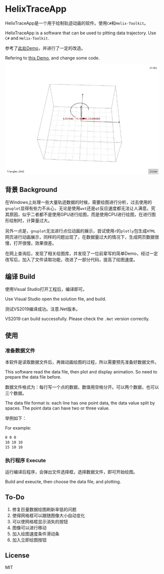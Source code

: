# HelixTraceApp

HelixTraceApp是一个用于绘制轨迹动画的软件。使用`C#`和`Helix-Toolkit`。

HelixTraceApp is a software that can be used to pltting data trajectory. Use `C#` and `Helix-Toolkit`.

参考了[此处Demo](https://www.codeproject.com/Articles/1246255/Plotting-a-Real-time-D-Toolpath-with-Helix-Toolkit)，并进行了一定的改造。

Refering to [this Demo](https://www.codeproject.com/Articles/1246255/Plotting-a-Real-time-D-Toolpath-with-Helix-Toolkit), and change some code.

![example pic](media/readme_example_pic.png)

## 背景 Background

在Windows上处理一些大量轨迹数据的时候，需要绘图进行分析，过去使用的`gnuplot`显得有些力不从心，无论是使用`wxt`还是`qt`反应速度都无法让人满意。究其原因，似乎二者都不是使用GPU进行绘图，而是使用CPU进行绘图，在进行图形绘制时，计算量过大。

另外一点是，`gnuplot`无法进行点位动画的展示，尝试使用`r`的`plotly`包生成`HTML`网页进行动画展示，同样的问题出现了，在数据量过大的情况下，生成网页数据很慢，打开很慢，效果很差。

在网上查询后，发现了相关绘图库，并发现了一位前辈写的简单Demo，经过一定改写后，加入了文件读取功能，改进了一部分代码，提高了绘图速度。

## 编译 Build

使用Visual Studio打开工程后，编译即可。

Use Visual Studio open the solution file, and build.

测试VS2019编译成功。注意.Net版本。

VS2019 can build successfully. Please check the `.Net` version correctly.

## 使用

### 准备数据文件

本软件是读取数据文件后，再做动画绘图的过程，所以需要预先准备好数据文件。

This software read the data file, then plot and display animation. So need to prepare the data file before.

数据文件格式为：每行写一个点的数据，数值用空格分开。可以两个数据，也可以三个数据。

The data file format is: each line has one point data, the data value split by spaces. The point data can have two or three value.

举例如下：

For example:

```text
0 0 0
10 10 10
15 10 10
```

### 执行程序 Execute

运行编译后程序，会弹出文件选择框，选择数据文件，即可开始绘图。

Build and exeucte, then choose the data file, and plotting.

## To-Do

1. 修复巨量数据绘图刷新率低的问题
1. 使得网格框可以跟随图像大小自动变化
1. 可以使网格框显示消失的按钮
1. 图像可以进行移动
1. 加入绘图速度条件滑动条
1. 加入立即绘图按钮

## License

MIT
